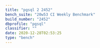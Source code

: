 ```yaml
---
title: "pgsql 2 2452"
bench_suite: "20w53 CI Weekly Benchmark"
build_number: "2452"
dbprofile: "pgsql"
classifier: ""
date: 2020-12-28T02:53:25
type: "bench"
---
```

